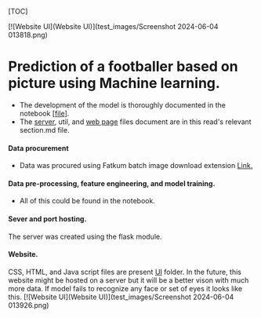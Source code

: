 [TOC]

[![Website UI](Website UI)](test_images/Screenshot 2024-06-04 013818.png)
# Prediction of a footballer based on picture using Machine learning.

- The development of the model is thoroughly documented in the notebook [[file](Model.ipynb "file")].
- The [server](server "server"), util, and [web page](UI "web page") files document are in this read's relevant section.md file.

#### Data procurement
- Data was procured using Fatkum batch image download extension [Link.](https://fatkun-batch-download-image.en.softonic.com/chrome/extension "Link.")

#### Data pre-processing, feature engineering, and model training.
- All of this could be found in the notebook.

#### Sever and port hosting.
The server was created using the flask module. 

#### Website.
CSS, HTML, and Java script files are present [UI](UI "client") folder.
In the future, this website might be hosted on a server but it will be a better vison with much more data.
If model fails to recognize any face or set of eyes it looks like this.
[![Website UI](Website UI)](test_images/Screenshot 2024-06-04 013926.png)
